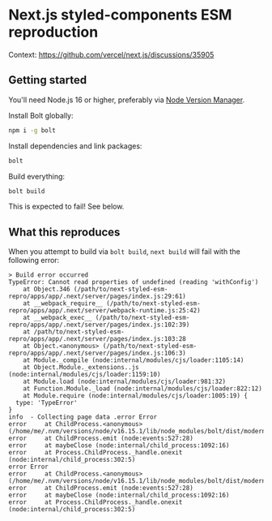 # Next.js styled-components ESM reproduction

Context: https://github.com/vercel/next.js/discussions/35905

## Getting started

You'll need Node.js 16 or higher, preferably via [Node Version Manager](https://github.com/nvm-sh/nvm).

Install Bolt globally:

```sh
npm i -g bolt
```

Install dependencies and link packages:

```sh
bolt
```

Build everything:

```sh
bolt build
```

This is expected to fail! See below.

## What this reproduces

When you attempt to build via `bolt build`, `next build` will fail with the following error:

```
> Build error occurred
TypeError: Cannot read properties of undefined (reading 'withConfig')
    at Object.346 (/path/to/next-styled-esm-repro/apps/app/.next/server/pages/index.js:29:61)
    at __webpack_require__ (/path/to/next-styled-esm-repro/apps/app/.next/server/webpack-runtime.js:25:42)
    at __webpack_exec__ (/path/to/next-styled-esm-repro/apps/app/.next/server/pages/index.js:102:39)
    at /path/to/next-styled-esm-repro/apps/app/.next/server/pages/index.js:103:28
    at Object.<anonymous> (/path/to/next-styled-esm-repro/apps/app/.next/server/pages/index.js:106:3)
    at Module._compile (node:internal/modules/cjs/loader:1105:14)
    at Object.Module._extensions..js (node:internal/modules/cjs/loader:1159:10)
    at Module.load (node:internal/modules/cjs/loader:981:32)
    at Function.Module._load (node:internal/modules/cjs/loader:822:12)
    at Module.require (node:internal/modules/cjs/loader:1005:19) {
  type: 'TypeError'
}
info  - Collecting page data .error Error
error     at ChildProcess.<anonymous> (/home/me/.nvm/versions/node/v16.15.1/lib/node_modules/bolt/dist/modern/utils/processes.js:128:16)
error     at ChildProcess.emit (node:events:527:28)
error     at maybeClose (node:internal/child_process:1092:16)
error     at Process.ChildProcess._handle.onexit (node:internal/child_process:302:5)
error Error
error     at ChildProcess.<anonymous> (/home/me/.nvm/versions/node/v16.15.1/lib/node_modules/bolt/dist/modern/utils/processes.js:128:16)
error     at ChildProcess.emit (node:events:527:28)
error     at maybeClose (node:internal/child_process:1092:16)
error     at Process.ChildProcess._handle.onexit (node:internal/child_process:302:5)
```
